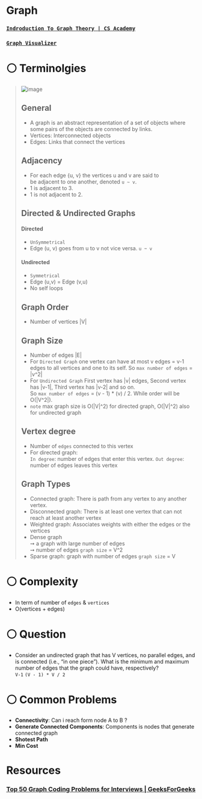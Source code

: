 # Graph

### [`Indroduction To Graph Theory | CS Academy`](https://csacademy.com/lesson/introduction_to_graphs/)

###  [`Graph Visualizer`](https://csacademy.com/app/graph_editor/)



# ⚪ Terminolgies
> ![image](https://user-images.githubusercontent.com/99830416/230741172-cd39c380-5637-44d2-999d-ba3cd847cfac.png)
> 
> ## General
> - A graph is an abstract representation of a set of objects where some pairs of the objects are connected by links. 
> - Vertices: Interconnected objects 
> - Edges: Links that connect the vertices  
> 
> ## Adjacency 
> - For each edge {u, v} the vertices u and v are said to be adjacent to one another, denoted `u ~ v`.
> - 1 is adjacent to 3.
> - 1 is not adjacent to 2.
> 
> ## Directed & Undirected Graphs
> #### Directed
> - `UnSymmetrical`
> - Edge (u, v) goes from u to v not vice versa. `u ➙ v`
> #### Undirected
> - `Symmetrical`
> - Edge (u,v) = Edge (v,u) <br>
> - No self loops <br>
> 
> ## Graph Order
> - Number of vertices |V|
> 
> ## Graph Size
> - Number of edges |E| 
> - For `Directed Graph` one vertex can have at most v edges = v-1 edges to all vertices and one to its self. So `max number of edges` = |v^2|
> - For `Undirected Graph` First vertex has |v| edges, Second vertex has |v-1|, Third vertex has |v-2| and so on. <br> So `max number of edges` = (v - 1) * (v) / 2. While order will be O(|V^2|).
> - `note` max graph size is O(|V|^2) for directed graph, O(|V|^2) also for undirected graph 
>   
> ## Vertex degree
> - Number of `edges` connected to this vertex
> - For directed graph: <br>
>   `In degree`: number of edges that enter this vertex.
>   `Out degree`: number of edges leaves this vertex
>   
> ## Graph Types
> - Connected graph: There is path from any vertex to any another vertex.
> - Disconnected graph: There is at least one vertex that can not reach at least another vertex
> - Weighted graph: Associates weights with either the edges or the vertices
> - Dense graph <br> 
>   ➙ a graph with large number of edges <br>
>   ➙ number of edges `graph size` = V^2 <br>
> - Sparse graph: graph with number of edges `graph size` = V 

# ⚪ Complexity
- In term of number of `edges` & `vertices`
- O(vertices + edges)

# ⚪ Question
- Consider an undirected graph that has V vertices, no parallel edges, and is connected (i.e., “in one piece”). What is the minimum and maximum number of edges that the graph could have, respectively?   
 `V-1` `(V - 1) * V / 2`

# ⚪ Common Problems
- **Connectivity**: Can i reach form node A to B ?
- **Generate Connected Components**: Components is nodes that generate connected graph
- **Shotest Path**
- **Min Cost**

# Resources
### [Top 50 Graph Coding Problems for Interviews | GeeksForGeeks](https://www.geeksforgeeks.org/top-50-graph-coding-problems-for-interviews/)
